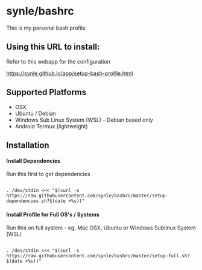 # synle/bashrc

This is my personal bash profile

## Using this URL to install:

Refer to this webapp for the configuration

https://synle.github.io/app/setup-bash-profile.html

## Supported Platforms

- OSX
- Ubuntu / Debian
- Windows Sub Linux System (WSL) - Debian based only
- Android Termux (lightweight)

## Installation

#### Install Dependencies

Run this first to get dependencies

```

. /dev/stdin <<< "$(curl -s https://raw.githubusercontent.com/synle/bashrc/master/setup-dependencies.sh?$(date +%s))"

```

#### Install Profile for Full OS's / Systems

Run this on full system - eg, Mac OSX, Ubuntu or Windows Sublinux System (WSL)

```

. /dev/stdin <<< "$(curl -s https://raw.githubusercontent.com/synle/bashrc/master/setup-full.sh?$(date +%s))"

```

